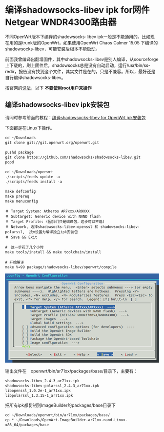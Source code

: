 # 编译shadowsocks-libev ipk for网件Netgear WNDR4300路由器

不同OpenWrt版本下编译的shadowsocks-libev ipk一般是不能通用的。比如现在用的是trunk版的OpenWrt，如果使用OpenWrt Chaos Calmer 15.05 下编译的shadowsocks-libev，可能安装后根本不能启动。

前面我曾编译出翻墙固件，其中shadowsocks-libev是别人编译，从sourceforge上下载的，刷上固件后，shadowsocks总是没有自动启动，运行/usr/bin/ss-redir，报告没有找到这个文件，其实文件是在的，只是不兼容。所以，最好还是自行编译shadowsocks-libev。

按官网的[说法](https://wiki.openwrt.org/doc/howto/build)，以下 **不要使用root用户来操作**


## 编译shadowsocks-libev ipk安装包

请同时参考前面的教程：[编译shadowsocks-libev for OpenWrt ipk安装包](../ebook/04.1.md)

下面都是在Linux下操作。

	cd ~/Downloads
	git clone git://git.openwrt.org/openwrt.git
	
	pushd package
	git clone https://github.com/shadowsocks/shadowsocks-libev.git
	popd
	
	cd ~/Downloads/openwrt
	./scripts/feeds update -a
	./scripts/feeds install -a	
	
	make defconfig
	make prereq
	make menuconfig			

	＃ Target System: Atheros AR7xxx/AR9XXX  
	＃ Subtarget: Generic device with NAND flash
	＃ Target Profile: (因我们只是编译包，这步可以不选)
	＃ Network, 选择shadowsocks-libev-openssl 和 shadowsocks-libev-polarssl,  按m设置为编译独立ipk安装包
	＃ Save && Exit

	#　这一步花了几个小时
	make tools/install && make toolchain/install
	
	# 开始编译
	make V=99 package/shadowsocks-libev/openwrt/compile	

![](images/2.shadowsocks-libev-ipk-menuconfig.png)

输出文件在　openwrt/bin/ar71xx/packages/base/目录下，主要有：

	shadowsocks-libev_2.4.3_ar71xx.ipk
	shadowsocks-libev-polarssl_2.4.3_ar71xx.ipk
	libopenssl_1.0.2e-1_ar71xx.ipk
	libpolarssl_1.3.15-1_ar71xx.ipk
	
把所有ipk都复制到ImageBuilder的packages/base目录下

	cd ~/Downloads/openwrt/bin/ar71xx/packages/base/
	cp * ~/Downloads/OpenWrt-ImageBuilder-ar71xx-nand.Linux-x86_64/packages/base